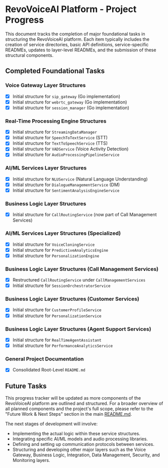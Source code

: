 # RevoVoiceAI Platform - Project Progress

This document tracks the completion of major foundational tasks in structuring the RevoVoiceAI platform. Each item typically includes the creation of service directories, basic API definitions, service-specific READMEs, updates to layer-level READMEs, and the submission of these structural components.

## Completed Foundational Tasks

### Voice Gateway Layer Structures
- [x] Initial structure for `sip_gateway` (Go implementation)
- [x] Initial structure for `webrtc_gateway` (Go implementation)
- [x] Initial structure for `session_manager` (Go implementation)

### Real-Time Processing Engine Structures
- [x] Initial structure for `StreamingDataManager`
- [x] Initial structure for `SpeechToTextService` (STT)
- [x] Initial structure for `TextToSpeechService` (TTS)
- [x] Initial structure for `VADService` (Voice Activity Detection)
- [x] Initial structure for `AudioProcessingPipelineService`

### AI/ML Services Layer Structures
- [x] Initial structure for `NLUService` (Natural Language Understanding)
- [x] Initial structure for `DialogueManagementService` (DM)
- [x] Initial structure for `SentimentAnalysisEngineService`

### Business Logic Layer Structures
- [x] Initial structure for `CallRoutingService` (now part of Call Management Services)

### AI/ML Services Layer Structures (Specialized)
- [x] Initial structure for `VoiceCloningService`
- [x] Initial structure for `PredictiveAnalyticsEngine`
- [x] Initial structure for `PersonalizationEngine`

### Business Logic Layer Structures (Call Management Services)
- [x] Restructured `CallRoutingService` under `CallManagementServices`
- [x] Initial structure for `SessionOrchestratorService`

### Business Logic Layer Structures (Customer Services)
- [x] Initial structure for `CustomerProfileService`
- [x] Initial structure for `PersonalizationService`

### Business Logic Layer Structures (Agent Support Services)
- [x] Initial structure for `RealTimeAgentAssistant`
- [x] Initial structure for `PerformanceAnalyticsService`

### General Project Documentation
- [x] Consolidated Root-Level `README.md`

## Future Tasks

This progress tracker will be updated as more components of the RevoVoiceAI platform are outlined and structured. For a broader overview of all planned components and the project's full scope, please refer to the "Future Work & Next Steps" section in the main [README.md](./README.md).

The next stages of development will involve:
- Implementing the actual logic within these service structures.
- Integrating specific AI/ML models and audio processing libraries.
- Defining and setting up communication protocols between services.
- Structuring and developing other major layers such as the Voice Gateway, Business Logic, Integration, Data Management, Security, and Monitoring layers.

